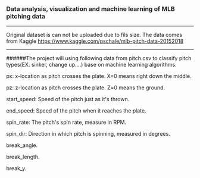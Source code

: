 ### Data analysis, visualization and machine learning of MLB pitching data
---

Original dataset is can not be uploaded due to fils size.
The data comes from Kaggle https://www.kaggle.com/pschale/mlb-pitch-data-20152018


---

######The project will using following data from pitch.csv to classify pitch types(EX. sinker, change up....) base on machine learning algorithms.

px: x-location as pitch crosses the plate. X=0 means right down the middle.

pz: z-location as pitch crosses the plate. Z=0 means the ground.

start_speed: Speed of the pitch just as it's thrown.

end_speed: Speed of the pitch when it reaches the plate.

spin_rate: The pitch's spin rate, measure in RPM.

spin_dir: Direction in which pitch is spinning, measured in degrees.

break_angle.

break_length.

break_y.
